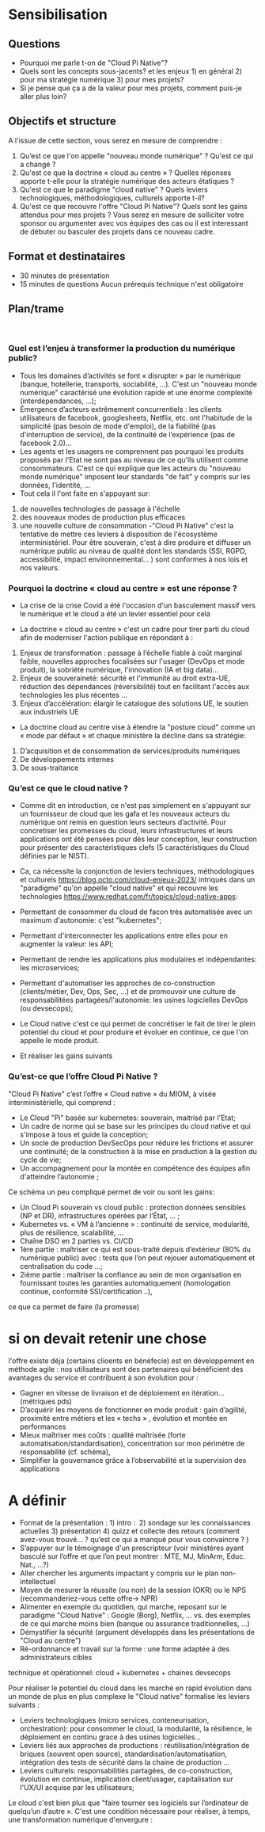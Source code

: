 
# Sensibilisation

## Questions
- Pourquoi me parle t-on de "Cloud Pi Native"?
- Quels sont les concepts sous-jacents? et les enjeux 1) en général 2) pour ma stratégie numérique 3) pour mes projets?
- Si je pense que ça a de la valeur pour mes projets, comment puis-je aller plus loin? 
 
## Objectifs et structure
A l'issue de cette section, vous serez en mesure de comprendre : 
1.	Qu’est ce que l'on appelle "nouveau monde numérique" ? Qu'est ce qui a changé ?
2.	Qu'est ce que la doctrine « cloud au centre » ? Quelles réponses apporte t-elle pour la stratégie numérique des acteurs étatiques ? 
3.	Qu'est ce que le paradigme "cloud native" ? Quels leviers technologiques, méthodologiques, culturels apporte t-il?
4.	Qu'est ce que recouvre l'offre "Cloud Pi Native"? Quels sont les gains attendus pour mes projets ?
Vous serez en mesure de solliciter votre sponsor ou argumenter avec vos équipes des cas ou il est interessant de débuter ou basculer des projets dans ce nouveau cadre.

## Format et destinataires
- 30 minutes de présentation
- 15 minutes de questions
Aucun prérequis technique n'est obligatoire

## Plan/trame 
 
### Quel est l’enjeu à transformer la production du numérique public?
- Tous les domaines d’activités se font « disrupter » par le numérique (banque, hotellerie, transports, sociabilité, ...). C'est un "nouveau monde numérique" caractérisé une évolution rapide et une énorme complexité (interdépendances, ...);
- Émergence d’acteurs extrêmement concurrentiels : les clients utilisateurs de facebook, googlesheets, Netflix, etc. ont l'habitude de la simplicité (pas besoin de mode d'emploi), de la fiabilité (pas d'interruption de service), de la continuité de l’expérience (pas de facebook 2.0)… 
- Les agents et les usagers ne comprennent pas pourquoi les produits proposés par l'Etat ne sont pas au niveau de ce qu’ils utilisent comme consommateurs. C'est ce qui explique que les acteurs du "nouveau monde numérique" imposent leur standards "de fait" y compris sur les données, l'identité, ...
- Tout cela il l'ont faite en s'appuyant sur: 
1) de nouvelles technologies de passage à l'échelle 
2) des nouveaux modes de production plus efficaces 
3) une nouvelle culture de consommation 
-"Cloud Pi Native" c'est la tentative de mettre ces leviers à disposition de l'écosystème interministériel. Pour être souverain, c'est à dire produire et diffuser un numérique public au niveau de qualité dont les standards (SSI, RGPD, accessibilité, impact environnemental... ) sont conformes à nos lois et nos valeurs. 

### Pourquoi la doctrine « cloud au centre » est une réponse ? 
- La crise de la crise Covid a été l'occasion d'un basculement massif vers le numérique et le cloud a été un levier essentiel pour cela 

- La doctrine « cloud au centre » c'est un cadre pour tirer parti du cloud afin de moderniser l'action publique en répondant à :
1) Enjeux de transformation : passage à l’échelle fiable à coût marginal faible, nouvelles approches focalisées sur l'usager (DevOps et mode produit), la sobriété numérique, l'innovation (IA et big data)... 
2) Enjeux de souveraineté: sécurité et l'immunité au droit extra-UE, réduction des dépendances (réversibilité) tout en facilitant l'accès aux technologies les plus récentes ...
3) Enjeux d’accélération: élargir le catalogue des solutions UE, le soutien aux industriels UE

- La doctrine cloud au centre vise à étendre la "posture cloud" comme un « mode par défaut » et chaque ministère la décline dans sa stratégie:
1) D’acquisition et de consommation de services/produits numériques
2) De développements internes
3) De sous-traitance 


### Qu’est ce que le cloud native ? 
- Comme dit en introduction, ce n'est pas simplement en s'appuyant sur un fournisseur de cloud que les gafa et les nouveaux acteurs du numérique ont remis en question leurs secteurs d’activité. Pour concretiser les promesses du cloud, leurs infrastructures et leurs applications ont été pensées pour dès leur conception, leur construction pour présenter des caractéristiques clefs (5 caractéristiques du Cloud définies par le NIST).

- Ca, ca nécessite la conjonction de leviers techniques, méthodologiques et culturels https://blog.octo.com/cloud-enjeux-2023/ intriqués dans un "paradigme"  qu'on appelle "cloud native" et qui recouvre les technologies https://www.redhat.com/fr/topics/cloud-native-apps:
- Permettant de consommer du cloud de facon très automatisée avec un maximum d'autonomie: c'est "kubernetes"; 
- Permettant d'interconnecter les applications entre elles pour en augmenter la valeur: les API;
- Permettant de rendre les applications plus modulaires et indépendantes: les microservices;
- Permettant d'automatiser les approches de co-construction (clients/métier, Dev, Ops, Sec, ...) et de promouvoir une culture de responsabilitées partagées/l'autonomie: les usines logicielles DevOps (ou devsecops);

- Le Cloud native c'est ce qui permet de concrétiser le fait de tirer le plein potentiel du cloud et pour produire et évoluer en continue, ce que l'on appelle le mode produit. 
- Et réaliser les gains suivants

### Qu’est-ce que l’offre Cloud Pi Native ?
"Cloud Pi Native" c’est l’offre « Cloud native » du MIOM, à visée interministérielle, qui comprend :
- Le Cloud "Pi" basée sur kubernetes: souverain, maitrisé par l'Etat;
- Un cadre de norme qui se base sur les principes du cloud native et qui s'impose à tous et guide la conception;
-	Un socle de production DevSecOps pour réduire les frictions et assurer une continuité; de la construction à la mise en production à la gestion du cycle de vie;
-	Un accompagnement pour la montée en compétence des équipes afin d'atteindre l’autonomie ;

Ce schéma un peu compliqué permet de voir ou sont les gains: 
-	Un Cloud Pi souverain vs cloud public : protection données sensibles (NP et DR), infrastructures opérées par l’État, ... ; 
- Kubernetes vs. « VM à l’ancienne » : continuité de service, modularité, plus de résilience, scalabilité, ... 
- Chaîne DSO en 2 parties vs. CI/CD 
- 1ère partie : maîtriser ce qui est sous-traité depuis d’extérieur (80% du numérique public) avec : tests que l’on peut rejouer automatiquement et centralisation du code ...;
- 2ième partie : maîtriser la confiance au sein de mon organisation en fournissant toutes les garanties automatiquement (homologation continue, conformité SSI/certification ..), 

ce que ca permet de faire (la promesse) 


# si on devait retenir une chose
l'offre existe déja (certains clioents en bénéfecie) est en développement en méthode agile : nos utilisateurs sont des partenaires qui bénéficient des avantages du service et contribuent à son évolution pour :
- Gagner en vitesse de livraison et de déploiement en itération... (métriques pds)
- D’acquérir les moyens de fonctionner en mode produit : gain d’agilité, proximité entre métiers et les « techs » , évolution et montée en performances
- Mieux maîtriser mes coûts : qualité maîtrisée (forte automatisation/standardisation), concentration sur mon périmètre de responsabilité (cf. schéma), 
- Simplifier la gouvernance grâce à l’observabilité et la supervision des applications

# A définir
- Format de la présentation : 1) intro :  2) sondage sur les connaissances actuelles 3) présentation 4) quizz et collecte des retours (comment avez-vous trouvé... ? qu’est ce qui a manqué pour vous convaincre ? )
- S’appuyer sur le témoignage d'un prescripteur (voir ministères ayant basculé sur l’offre et que l’on peut montrer : MTE, MJ, MinArm, Educ. Nat., …?)
- Aller chercher les arguments impactant y compris sur le plan non-intellectuel
-	Moyen de mesurer la réussite (ou non) de la session (OKR) ou le NPS (recommanderiez-vous cette offre-> NPR)
-	Alimenter en exemple du quotidien, qui marche, reposant sur le paradigme "Cloud Native" : Google (Borg), Netflix, ... vs. des exemples de ce qui marche moins bien (banque ou assurance traditionnelles, ...)
-	Démystifier la sécurité (argument développés dans les présentations de "Cloud au centre")
-	Ré-ordonnance et travail sur la forme : une forme adaptée à des administrateurs cibles



technique et opérationnel: cloud + kubernetes + chaines devsecops

Pour réaliser le potentiel du cloud dans les marché en rapid évolution dans un monde de plus en plus complexe le "Cloud native" formalise les leviers suivants : 
- Leviers technologiques (micro services, conteneurisation, orchestration): pour consommer le cloud, la modularité, la résilience, le déploiement en continu grace à des usines logicielles...
- Leviers liés aux approches de productions : réutilisation/intégration de briques (souvent open source), standardisation/automatisation, intégration des tests de sécurité dans la chaine de production ...
-  Leviers culturels: responsabilitiés partagées, de co-construction, évolution en continue, implication client/usager, capitalisation sur l'UX/UI acquise par les utilisateurs;
 
 
 Le cloud c'est bien plus que "faire tourner ses logiciels sur l’ordinateur de quelqu’un d’autre ». C'est une condition nécessaire pour réaliser, à temps, une transformation numérique d'envergure :

 


